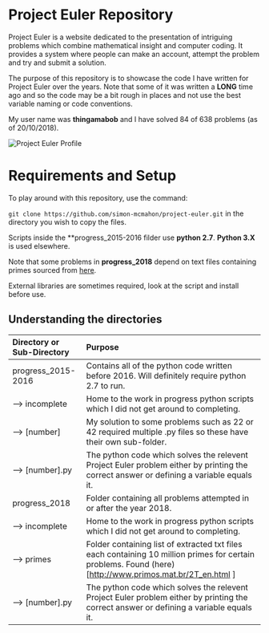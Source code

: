 # Project Euler Repository

Project Euler is a website dedicated to the presentation of intriguing problems which combine mathematical insight and computer coding. It provides a system where people can make an account, attempt the problem and try and submit a solution.

The purpose of this repository is to showcase the code I have written for Project Euler over the years. Note that some of it was written a **LONG** time ago and so the code may be a bit rough in places and not use the best variable naming or code conventions.

My user name was **thingamabob** and I have solved 84 of 638 problems (as of 20/10/2018).  

![Project Euler Profile](https://projecteuler.net/profile/thingamabob.png)

# Requirements and Setup

To play around with this repository, use the command:

`git clone https://github.com/simon-mcmahon/project-euler.git` in the directory you wish to copy the files.

Scripts inside the **progress_2015-2016 filder use **python 2.7**.  **Python 3.X** is used elsewhere.

Note that some problems in **progress_2018** depend on text files containing primes sourced from [here](http://www.primos.mat.br/2T_en.html).

External libraries are sometimes required, look at the script and install before use.

## Understanding the directories

| Directory or Sub-Directory | Purpose |
| :--- | :--- |
|progress_2015-2016 | Contains all of the python code written before 2016. Will definitely require python 2.7 to run. |
|   ⟶ incomplete | Home to the work in progress python scripts which I did not get around to completing. |
|   ⟶ [number] | My solution to some problems such as 22 or 42 required multiple .py files so these have their own sub-folder.|
|   ⟶ [number].py | The python code which solves the relevent Project Euler problem either by printing the correct answer or defining a variable equals it. |
|progress_2018 | Folder containing all problems attempted in or after the year 2018. |
|   ⟶ incomplete | Home to the work in progress python scripts which I did not get around to completing. |
|   ⟶ primes | Folder containing list of extracted txt files each containing 10 million primes for certain problems. Found (here)[http://www.primos.mat.br/2T_en.html	]  |
|   ⟶ [number].py | The python code which solves the relevent Project Euler problem either by printing the correct answer or defining a variable equals it. |

